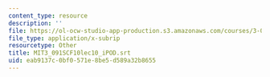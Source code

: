 ```yaml
---
content_type: resource
description: ''
file: https://ol-ocw-studio-app-production.s3.amazonaws.com/courses/3-091sc-introduction-to-solid-state-chemistry-fall-2010/eab9137c0bf0571e8be5d589a32b8655_MIT3_091SCF10lec10_iPOD.vtt
file_type: application/x-subrip
resourcetype: Other
title: MIT3_091SCF10lec10_iPOD.srt
uid: eab9137c-0bf0-571e-8be5-d589a32b8655
---
```

